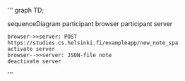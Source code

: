 
'''
graph TD;

sequenceDiagram
    participant browser
    participant server

    browser->>server: POST https://studies.cs.helsinki.fi/exampleapp/new_note_spa
    activate server
    browser-->>server: JSON-file note
    deactivate server
'''
